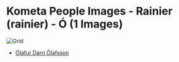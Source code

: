 # Kometa People Images - Rainier (rainier) - Ó (1 Images)
![Grid](grid.jpg)

* [Ólafur Darri Ólafsson](https://raw.githubusercontent.com/Kometa-Team/People-Images-rainier/master/Ó/Images/%C3%93lafur%20Darri%20%C3%93lafsson.jpg)